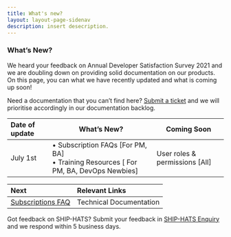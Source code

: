 ```yaml
---
title: What's new?
layout: layout-page-sidenav
description: insert desecription.
---
```


### What’s New? 
We heard your feedback on Annual Developer Satisfaction Survey 2021 and we are doubling down on providing solid documentation on our products. On this page, you can what we have recently updated and what is coming up soon! 

Need a documentation that you can’t find here? [Submit a ticket](https://www.developer.tech.gov.sg/singapore-government-tech-stack/toolchain/ship-hats-enquiries) and we will prioritise accordingly in our documentation backlog.  
 
| Date of update |                                         What’s New?                                       |           Coming Soon          |
| :------------- | ----------------------------------------------------------------------------------------- | ------------------------------ |
| July 1st       | •	Subscription FAQs [For PM, BA]<br />•	Training Resources [ For PM, BA, DevOps Newbies] | User roles & permissions [All] |
                
| Next                                | Relevant Links          | 
| :---------------------------------- | :---------------------- |
| [Subscriptions FAQ](./subscriptions)| Technical Documentation |
 
Got feedback on SHIP-HATS? Submit your feedback in [SHIP-HATS Enquiry](./ship-hats-enquiries) and we respond within 5 business days. 
 

